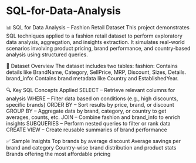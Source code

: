 # SQL-for-Data-Analysis
📊 SQL for Data Analysis – Fashion Retail Dataset
This project demonstrates SQL techniques applied to a fashion retail dataset to perform exploratory data analysis, 
aggregation, and insights extraction. It simulates real-world scenarios involving product pricing, brand performance, and country-based analysis using structured queries.

📂 Dataset Overview
The dataset includes two tables:
fashion: Contains details like BrandName, Category, SellPrice, MRP, Discount, Sizes, Details.
brand_info: Contains brand metadata like Country and EstablishedYear.

🔍 Key SQL Concepts Applied
SELECT – Retrieve relevant columns for analysis
WHERE – Filter data based on conditions (e.g., high discounts, specific brands)
ORDER BY – Sort results by price, brand, or discount
GROUP BY – Aggregate data by brand, category, or country to get averages, counts, etc.
JOIN – Combine fashion and brand_info to enrich insights
SUBQUERIES – Perform nested queries to filter or rank data
CREATE VIEW – Create reusable summaries of brand performance

✅ Sample Insights
Top brands by average discount
Average savings per brand and category
Country-wise brand distribution and product stats
Brands offering the most affordable pricing

